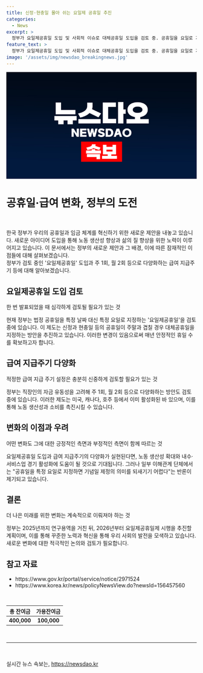 ```yaml
---
title: 신정·현충일 몰아 쉬는 요일제 공휴일 추진
categories:
  - News
excerpt: >
  정부가 요일제공휴일 도입 및 사회적 이슈로 대체공휴일 도입을 검토 중. 공휴일을 요일로 지정하여 매년 안정된 휴일 수 확보 및 노동생산성, 내수 활성화에 기대. 또한, 직장인의 자금 유동성을 고려해 주 1회, 월 2회 등의 급여 지급주기도 검토 중. 2026년부터 요일제공휴일제 시행을 추진하며 이에 대한 반론과 다양한 국가의 사례도 소개됨.
feature_text: >
  정부가 요일제공휴일 도입 및 사회적 이슈로 대체공휴일 도입을 검토 중. 공휴일을 요일로 지정하여 매년 안정된 휴일 수 확보 및 노동생산성, 내수 활성화에 기대. 또한, 직장인의 자금 유동성을 고려해 주 1회, 월 2회 등의 급여 지급주기도 검토 중. 2026년부터 요일제공휴일제 시행을 추진하며 이에 대한 반론과 다양한 국가의 사례도 소개됨.
image: '/assets/img/newsdao_breakingnews.jpg'
---
```


<p><img src="/assets/img/newsdao_breakingnews.jpg" alt="koreaapp 속보" /></p>

<h1 data-ke-size="size28">공휴일·급여 변화, 정부의 도전</h1>

<p data-ke-size="size16">&nbsp;</p>

<p>한국 정부가 우리의 공휴일과 임금 체계를 혁신하기 위한 새로운 제안을 내놓고 있습니다. 새로운 아이디어 도입을 통해 노동 생산성 향상과 삶의 질 향상을 위한 노력이 이루어지고 있습니다. 이 문서에서는 정부의 새로운 제안과 그 배경, 이에 따른 잠재적인 이점들에 대해 살펴보겠습니다.<br>
정부가 검토 중인 '요일제공휴일' 도입과 주 1회, 월 2회 등으로 다양화하는 급여 지급주기 등에 대해 알아보겠습니다.</p>

<h2 data-ke-size="size26">요일제공휴일 도입 검토</h2>

<p data-ke-size="size16">한 번 발표되었을 때 심각하게 검토될 필요가 있는 것</p>

<p>현재 정부는 법정 공휴일을 특정 날짜 대신 특정 요일로 지정하는 '요일제공휴일'을 검토 중에 있습니다. 이 제도는 신정과 현충일 등의 공휴일이 주말과 겹칠 경우 대체공휴일을 지정하는 방안을 추진하고 있습니다. 이러한 변경이 있음으로써 매년 안정적인 휴일 수를 확보하고자 합니다.</p>

<h2 data-ke-size="size26">급여 지급주기 다양화</h2>

<p data-ke-size="size16">적정한 급여 지급 주기 설정은 충분히 신중하게 검토할 필요가 있는 것</p>

<p>정부는 직장인의 자금 유동성을 고려해 주 1회, 월 2회 등으로 다양화하는 방안도 검토 중에 있습니다. 이러한 제도는 미국, 캐나다, 호주 등에서 이미 활성화된 바 있으며, 이를 통해 노동 생산성과 소비를 촉진시킬 수 있습니다.</p>

<h2 data-ke-size="size26">변화의 이점과 우려</h2>

<p data-ke-size="size16">어떤 변화도 그에 대한 긍정적인 측면과 부정적인 측면이 함께 따르는 것</p>

<p>요일제공휴일 도입과 급여 지급주기의 다양화가 실현된다면, 노동 생산성 확대와 내수·서비스업 경기 활성화에 도움이 될 것으로 기대됩니다. 그러나 일부 이해관계 단체에서는 "공휴일을 특정 요일로 지정하면 기념일 제정의 의미를 되새기기 어렵다"는 반론이 제기되고 있습니다.</p>

<h2 data-ke-size="size26">결론</h2>

<p data-ke-size="size16">더 나은 미래를 위한 변화는 계속적으로 이뤄져야 하는 것</p>

<p>정부는 2025년까지 연구용역을 거친 뒤, 2026년부터 요일제공휴일제 시행을 추진할 계획이며, 이를 통해 꾸준한 노력과 혁신을 통해 우리 사회의 발전을 모색하고 있습니다. 새로운 변화에 대한 적극적인 논의와 검토가 필요합니다.</p>

<h2 data-ke-size="size26">참고 자료</h2>

<ul>
    <li>https://www.gov.kr/portal/service/notice/2971524</li>
    <li>https://www.korea.kr/news/policyNewsView.do?newsId=156457560</li>
</ul>

<p data-ke-size="size16"></p>

<p data-ke-size="size16">&nbsp;</p>

<table>
    <thead>
        <tr>
            <th style="text-align: center; height: 17px;"><b>총 잔여금</b></th>
            <th style="text-align: center; height: 17px;"><b>가용잔여금</b></th>
        </tr>
    </thead>
    <tbody>
        <tr>
            <td style="text-align: center; height: 17px;"><b>400,000</b></td>
            <td style="text-align: center; height: 17px;"><b>100,000</b></td>
        </tr>
    </tbody>
</table>

<p data-ke-size="size16">&nbsp;</p>

<hr>

<p data-ke-size="size16">&nbsp;</p>
실시간 뉴스 속보는, <a href="https://newsdao.kr" rel="dofollow">https://newsdao.kr</a>


